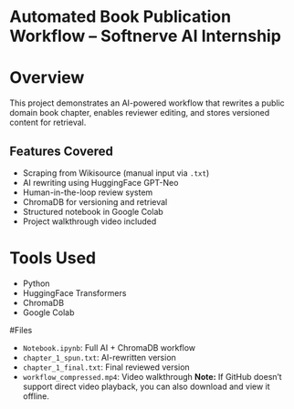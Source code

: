 # Automated Book Publication Workflow – Softnerve AI Internship

# Overview
This project demonstrates an AI-powered workflow that rewrites a public domain book chapter, enables reviewer editing, and stores versioned content for retrieval.

## Features Covered
-  Scraping from Wikisource (manual input via `.txt`)
-  AI rewriting using HuggingFace GPT-Neo
-  Human-in-the-loop review system
-  ChromaDB for versioning and retrieval
-  Structured notebook in Google Colab
-  Project walkthrough video included

# Tools Used
- Python
- HuggingFace Transformers
- ChromaDB
- Google Colab

#Files
- `Notebook.ipynb`: Full AI + ChromaDB workflow
- `chapter_1_spun.txt`: AI-rewritten version
- `chapter_1_final.txt`: Final reviewed version
- `workflow_compressed.mp4`: Video walkthrough
**Note:** If GitHub doesn’t support direct video playback, you can also download and view it offline.

